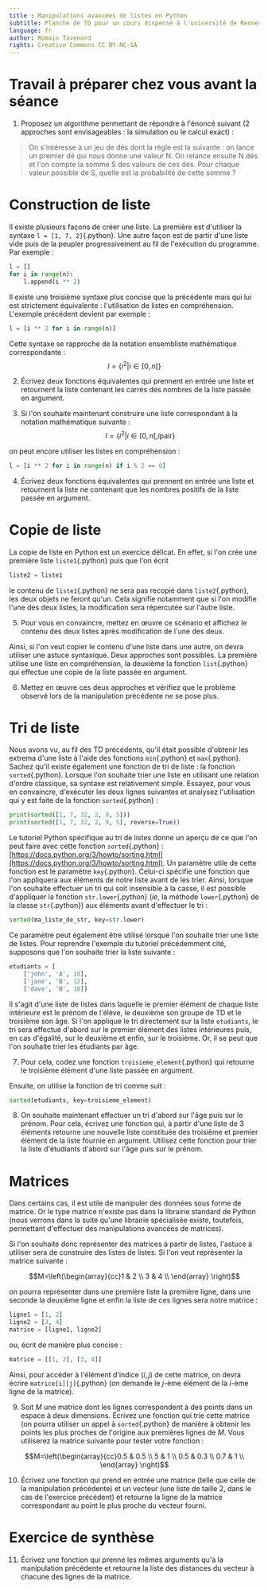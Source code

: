 ```yaml
---
title : Manipulations avancées de listes en Python
subtitle: Planche de TD pour un cours dispensé à l'université de Rennes 2
language: fr
author: Romain Tavenard
rights: Creative Commons CC BY-NC-SA
---
```


# Travail à préparer chez vous avant la séance
1. Proposez un algorithme permettant de répondre à l'énoncé suivant (2 approches sont envisageables : la simulation ou le calcul exact) :

> On s'intéresse à un jeu de dés dont la règle est la suivante : on lance un premier dé qui nous donne une valeur N.
> On relance ensuite N dés et l'on compte la somme S des valeurs de ces dés.
> Pour chaque valeur possible de S, quelle est la probabilité de cette somme ?

# Construction de liste

Il existe plusieurs façons de créer une liste.
La première est d'utiliser la syntaxe `l = [1, 7, 2]`{.python}.
Une autre façon est de partir d'une liste vide puis de la peupler progressivement au fil de l'exécution du programme.
Par exemple :
```python
l = []
for i in range(n):
    l.append(i ** 2)
```

Il existe une troisième syntaxe plus concise que la précédente mais qui lui est strictement équivalente : l'utilisation de listes en compréhension.
L'exemple précédent devient par exemple :
```python
l = [i ** 2 for i in range(n)]
```

Cette syntaxe se rapproche de la notation ensembliste mathématique correspondante :
$$l=\{ i^2 | i\in [0,n[ \}$$

2. Écrivez deux fonctions équivalentes qui prennent en entrée une liste et retournent la liste contenant les carrés des nombres de la liste passée en argument.

3. Si l'on souhaite maintenant construire une liste correspondant à la notation mathématique suivante :
$$l=\{i^2 | i \in [0,n[, i \text{pair} \}$$

on peut encore utiliser les listes en compréhension :
```python
l = [i ** 2 for i in range(n) if i % 2 == 0]
```

4. Écrivez deux fonctions équivalentes qui prennent en entrée une liste et retournent la liste ne contenant que les nombres positifs de la liste passée en argument.

# Copie de liste
La copie de liste en Python est un exercice délicat.
En effet, si l'on crée une première liste `liste1`{.python} puis que l'on écrit
```python
liste2 = liste1
```
le contenu de `liste1`{.python} ne sera pas recopié dans `liste2`{.python}, les deux objets ne feront qu'un.
Cela signifie notamment que si l'on modifie l'une des deux listes, la modification sera répercutée sur l'autre liste.

5. Pour vous en convaincre, mettez en œuvre ce scénario et affichez le contenu des deux listes après modification de l'une des deux.

Ainsi, si l'on veut copier le contenu d'une liste dans une autre, on devra utiliser une astuce syntaxique.
Deux approches sont possibles.
La première utilise une liste en compréhension, la deuxième la fonction `list`{.python} qui effectue une copie de la liste passée en argument.

6. Mettez en œuvre ces deux approches et vérifiez que le problème observé lors de la manipulation précédente ne se pose plus.

# Tri de liste
Nous avons vu, au fil des TD précédents, qu'il était possible d'obtenir les extrema d'une liste à l'aide des fonctions `min`{.python} et `max`{.python}.
Sachez qu'il existe également une fonction de tri de liste : la fonction `sorted`{.python}.
Lorsque l'on souhaite trier une liste en utilisant une relation d'ordre classique, sa syntaxe est relativement simple. Essayez, pour vous en convaincre, d'exécuter les deux lignes suivantes et analysez l'utilisation qui y est faite de la fonction `sorted`{.python} :
```python
print(sorted([1, 7, 32, 2, 9, 5]))
print(sorted([1, 7, 32, 2, 9, 5], reverse=True))
```

Le tutoriel Python spécifique au tri de listes donne un aperçu de ce que l'on peut faire avec cette fonction `sorted`{.python} : [https://docs.python.org/3/howto/sorting.html](https://docs.python.org/3/howto/sorting.html).
Un paramètre utile de cette fonction est le paramètre `key`{.python}.
Celui-ci spécifie une fonction que l'on appliquera aux éléments de notre liste avant de les trier.
Ainsi, lorsque l'on souhaite effectuer un tri qui soit insensible à la casse, il est possible d'appliquer la fonction `str.lower`{.python} (_ie_, la méthode `lower`{.python} de la classe `str`{.python}) aux éléments avant d'effectuer le tri :
```python
sorted(ma_liste_de_str, key=str.lower)
```

Ce paramètre peut également être utilisé lorsque l'on souhaite trier une liste de listes.
Pour reprendre l'exemple du tutoriel précédemment cité, supposons que l'on souhaite trier la liste suivante :
```python
etudiants = [
    ['john', 'A', 10],
    ['jane', 'B', 12],
    ['dave', 'B', 10]]
```

Il s'agit d'une liste de listes dans laquelle le premier élément de chaque liste intérieure est le prénom de l'élève, le deuxième son groupe de TD et le troisième son âge.
Si l'on applique le tri directement sur la liste `etudiants`, le tri sera effectué d'abord sur le premier élément des listes intérieures puis, en cas d'égalité, sur le deuxième et enfin, sur le troisième.
Or, il se peut que l'on souhaite trier les étudiants par âge.

7. Pour cela, codez une fonction `troisieme_element`{.python} qui retourne le troisième élément d'une liste passée en argument.

Ensuite, on utilise la fonction de tri comme suit :
```python
sorted(etudiants, key=troisieme_element)
```

8. On souhaite maintenant effectuer un tri d'abord sur l'âge puis sur le prénom. Pour cela, écrivez une fonction qui, à partir d'une liste de 3 éléments retourne une nouvelle liste constituée des troisième et premier élément de la liste fournie en argument. Utilisez cette fonction pour trier la liste d'étudiants d'abord sur l'âge puis sur le prénom.

# Matrices
Dans certains cas, il est utile de manipuler des données sous forme de matrice.
Or le type matrice n'existe pas dans la librairie standard de Python (nous verrons dans la suite qu'une librairie spécialisée existe, toutefois, permettant d'effectuer des manipulations avancées de matrices).

Si l'on souhaite donc représenter des matrices à partir de listes, l'astuce à utiliser sera de construire des listes de listes. Si l'on veut représenter la matrice suivante :

$$M=\left(\begin{array}{cc}1 & 2 \\ 3 & 4 \\ \end{array} \right)$$

on pourra représenter dans une première liste la première ligne, dans une seconde la deuxième ligne et enfin la liste de ces lignes sera notre matrice :
```python
ligne1 = [1, 2]
ligne2 = [3, 4]
matrice = [ligne1, ligne2]
```
ou, écrit de manière plus concise :
```python
matrice = [[1, 2], [3, 4]]
```
Ainsi, pour accéder à l'élément d'indice $(i, j)$ de cette matrice, on devra écrire `matrice[i][j]`{.python} (on demande le $j$-ème élément de la $i$-ème ligne de la matrice).

9. Soit $M$ une matrice dont les lignes correspondent à des points dans un espace à deux dimensions. Écrivez une fonction qui trie cette matrice (on pourra utiliser un appel à `sorted`{.python} de manière à obtenir les points les plus proches de l'origine aux premières lignes de $M$.
Vous utiliserez la matrice suivante pour tester votre fonction :

$$M=\left(\begin{array}{cc}0.5 & 0.5 \\ 5 & 1 \\ 0.5 & 0.3 \\ 0.7 & 1 \\ \end{array} \right)$$

10. Écrivez une fonction qui prend en entrée une matrice (telle que celle de la manipulation précédente) et un vecteur (une liste de taille 2, dans le cas de l'exercice précédent) et retourne la ligne de la matrice correspondant au point le plus proche du vecteur fourni.

# Exercice de synthèse
11. Écrivez une fonction qui prenne les mêmes arguments qu'à la manipulation précédente et retourne la liste des distances du vecteur à chacune des lignes de la matrice.
